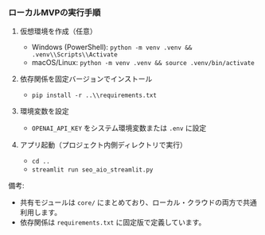 ### ローカルMVPの実行手順

1. 仮想環境を作成（任意）
   - Windows (PowerShell): `python -m venv .venv && .venv\\Scripts\\Activate`
   - macOS/Linux: `python -m venv .venv && source .venv/bin/activate`

2. 依存関係を固定バージョンでインストール
   - `pip install -r ..\\requirements.txt`

3. 環境変数を設定
   - `OPENAI_API_KEY` をシステム環境変数または `.env` に設定

4. アプリ起動（プロジェクト内側ディレクトリで実行）
   - `cd ..`
   - `streamlit run seo_aio_streamlit.py`

備考:
- 共有モジュールは `core/` にまとめており、ローカル・クラウドの両方で共通利用します。
- 依存関係は `requirements.txt` に固定版で定義しています。


